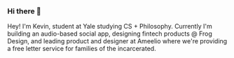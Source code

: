 ### Hi there 👋

Hey! I'm Kevin, student at Yale studying CS + Philosophy. Currently I'm building an audio-based social app, designing fintech products @ Frog Design, and leading product and designer at Ameelio where we're providing a free letter service for families of the incarcerated. 
